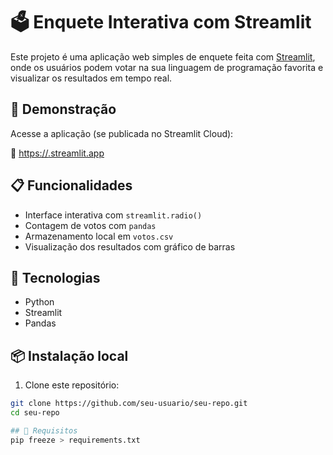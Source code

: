 # 🗳️ Enquete Interativa com Streamlit

Este projeto é uma aplicação web simples de enquete feita com [Streamlit](https://streamlit.io/), onde os usuários podem votar na sua linguagem de programação favorita e visualizar os resultados em tempo real.

## 🚀 Demonstração

Acesse a aplicação (se publicada no Streamlit Cloud):

🔗 [https://<seu-nome>.streamlit.app](https://<seu-nome>.streamlit.app)

## 📋 Funcionalidades

- Interface interativa com `streamlit.radio()`
- Contagem de votos com `pandas`
- Armazenamento local em `votos.csv`
- Visualização dos resultados com gráfico de barras

## 🧪 Tecnologias

- Python
- Streamlit
- Pandas

## 📦 Instalação local

1. Clone este repositório:

```bash
git clone https://github.com/seu-usuario/seu-repo.git
cd seu-repo

## 📄 Requisitos
pip freeze > requirements.txt